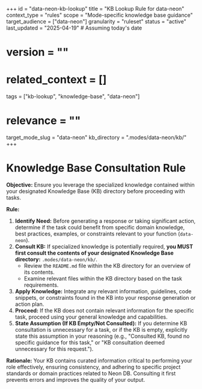 +++
id = "data-neon-kb-lookup"
title = "KB Lookup Rule for data-neon"
context_type = "rules"
scope = "Mode-specific knowledge base guidance"
target_audience = ["data-neon"]
granularity = "ruleset"
status = "active"
last_updated = "2025-04-19" # Assuming today's date
# version = ""
# related_context = []
tags = ["kb-lookup", "knowledge-base", "data-neon"]
# relevance = ""
target_mode_slug = "data-neon"
kb_directory = ".modes/data-neon/kb/"
+++

# Knowledge Base Consultation Rule

**Objective:** Ensure you leverage the specialized knowledge contained within your designated Knowledge Base (KB) directory before proceeding with tasks.

**Rule:**

1.  **Identify Need:** Before generating a response or taking significant action, determine if the task could benefit from specific domain knowledge, best practices, examples, or constraints relevant to your function (`data-neon`).
2.  **Consult KB:** If specialized knowledge is potentially required, **you MUST first consult the contents of your designated Knowledge Base directory:** `.modes/data-neon/kb/`.
    *   Review the `README.md` file within the KB directory for an overview of its contents.
    *   Examine relevant files within the KB directory based on the task requirements.
3.  **Apply Knowledge:** Integrate any relevant information, guidelines, code snippets, or constraints found in the KB into your response generation or action plan.
4.  **Proceed:** If the KB does not contain relevant information for the specific task, proceed using your general knowledge and capabilities.
5.  **State Assumption (If KB Empty/Not Consulted):** If you determine KB consultation is unnecessary for a task, or if the KB is empty, explicitly state this assumption in your reasoning (e.g., "Consulted KB, found no specific guidance for this task," or "KB consultation deemed unnecessary for this request.").

**Rationale:** Your KB contains curated information critical to performing your role effectively, ensuring consistency, and adhering to specific project standards or domain practices related to Neon DB. Consulting it first prevents errors and improves the quality of your output.